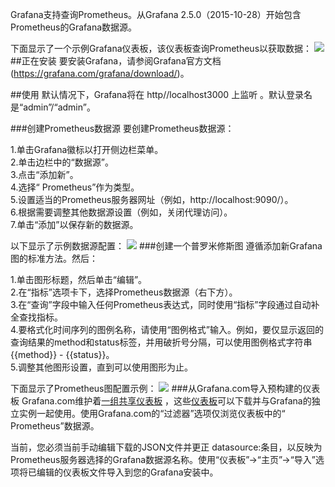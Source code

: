 Grafana支持查询Prometheus。从Grafana 2.5.0（2015-10-28）开始包含Prometheus的Grafana数据源。

下面显示了一个示例Grafana仪表板，该仪表板查询Prometheus以获取数据：
![](https://prometheus.io/assets/grafana_prometheus.png)
##正在安装
要安装Grafana，请参阅Grafana官方文档(https://grafana.com/grafana/download/)。

##使用
默认情况下，Grafana将在 http//localhost3000 上监听 。默认登录名是“admin”/“admin”。

###创建Prometheus数据源
要创建Prometheus数据源：

1.单击Grafana徽标以打开侧边栏菜单。  
2.单击边栏中的“数据源”。  
3.点击“添加新”。  
4.选择“ Prometheus”作为类型。  
5.设置适当的Prometheus服务器网址（例如，http://localhost:9090/）。  
6.根据需要调整其他数据源设置（例如，关闭代理访问）。  
7.单击“添加”以保存新的数据源。

以下显示了示例数据源配置：
![](https://prometheus.io/assets/grafana_configuring_datasource.png)
###创建一个普罗米修斯图
遵循添加新Grafana图的标准方法。然后：

1.单击图形标题，然后单击“编辑”。  
2.在“指标”选项卡下，选择Prometheus数据源（右下方）。  
3.在“查询”字段中输入任何Prometheus表达式，同时使用“指标”字段通过自动补全查找指标。  
4.要格式化时间序列的图例名称，请使用“图例格式”输入。例如，要仅显示返回的查询结果的method和status标签，并用破折号分隔，可以使用图例格式字符串 {{method}} - {{status}}。  
5.调整其他图形设置，直到可以使用图形为止。   

下面显示了Prometheus图配置示例：
![](https://prometheus.io/assets/grafana_qps_graph.png)
###从Grafana.com导入预构建的仪表板
Grafana.com维护着[一组共享仪表板](https://grafana.com/dashboards) ，这些[仪表板](https://grafana.com/dashboards)可以下载并与Grafana的独立实例一起使用。使用Grafana.com的“过滤器”选项仅浏览仪表板中的“ Prometheus”数据源。

当前，您必须当前手动编辑下载的JSON文件并更正 datasource:条目，以反映为Prometheus服务器选择的Grafana数据源名称。使用“仪表板”→“主页”→“导入”选项将已编辑的仪表板文件导入到您的Grafana安装中。

